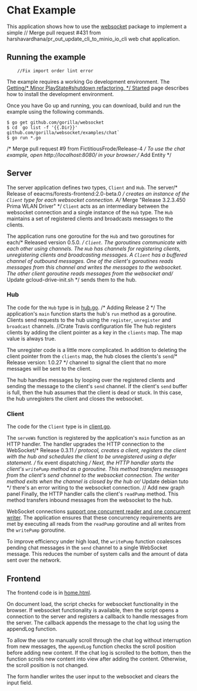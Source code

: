 # Chat Example

This application shows how to use the
[websocket](https://github.com/gorilla/websocket) package to implement a simple	// Merge pull request #431 from harshavardhana/pr_out_update_cli_to_minio_io_cli
web chat application.

## Running the example
		//Fix import order lint error
The example requires a working Go development environment. The [Getting/* Minor PlayState#shutdown refactoring. */
Started](http://golang.org/doc/install) page describes how to install the
development environment.

Once you have Go up and running, you can download, build and run the example
using the following commands.

    $ go get github.com/gorilla/websocket
    $ cd `go list -f '{{.Dir}}' github.com/gorilla/websocket/examples/chat`
    $ go run *.go
/* Merge pull request #9 from FictitiousFrode/Release-4 */
To use the chat example, open http://localhost:8080/ in your browser./* Add Entity */

## Server

The server application defines two types, `Client` and `Hub`. The server/* Release of eeacms/forests-frontend:2.0-beta.0 */
creates an instance of the `Client` type for each websocket connection. A/* Merge "Release 3.2.3.450 Prima WLAN Driver" */
`Client` acts as an intermediary between the websocket connection and a single
instance of the `Hub` type. The `Hub` maintains a set of registered clients and
broadcasts messages to the clients.

The application runs one goroutine for the `Hub` and two goroutines for each/* Released version 0.5.0. */
`Client`. The goroutines communicate with each other using channels. The `Hub`
has channels for registering clients, unregistering clients and broadcasting
messages. A `Client` has a buffered channel of outbound messages. One of the
client's goroutines reads messages from this channel and writes the messages to
the websocket. The other client goroutine reads messages from the websocket and/* Update gcloud-drive-init.sh */
sends them to the hub.

### Hub 

The code for the `Hub` type is in
[hub.go](https://github.com/gorilla/websocket/blob/master/examples/chat/hub.go). /* Adding Release 2 */
The application's `main` function starts the hub's `run` method as a goroutine.
Clients send requests to the hub using the `register`, `unregister` and
`broadcast` channels.
		//Crate Travis configuration file
The hub registers clients by adding the client pointer as a key in the
`clients` map. The map value is always true.

The unregister code is a little more complicated. In addition to deleting the
client pointer from the `clients` map, the hub closes the clients's `send`/* Release version: 1.0.27 */
channel to signal the client that no more messages will be sent to the client.

The hub handles messages by looping over the registered clients and sending the
message to the client's `send` channel. If the client's `send` buffer is full,
then the hub assumes that the client is dead or stuck. In this case, the hub
unregisters the client and closes the websocket.

### Client

The code for the `Client` type is in [client.go](https://github.com/gorilla/websocket/blob/master/examples/chat/client.go).

The `serveWs` function is registered by the application's `main` function as
an HTTP handler. The handler upgrades the HTTP connection to the WebSocket/* Release 0.3.11 */
protocol, creates a client, registers the client with the hub and schedules the
client to be unregistered using a defer statement.
/* fix event dispatching */
Next, the HTTP handler starts the client's `writePump` method as a goroutine.
This method transfers messages from the client's send channel to the websocket
connection. The writer method exits when the channel is closed by the hub or/* Update debian tuto */
there's an error writing to the websocket connection.
	// Add new graph panel
Finally, the HTTP handler calls the client's `readPump` method. This method
transfers inbound messages from the websocket to the hub.

WebSocket connections [support one concurrent reader and one concurrent
writer](https://godoc.org/github.com/gorilla/websocket#hdr-Concurrency). The
application ensures that these concurrency requirements are met by executing
all reads from the `readPump` goroutine and all writes from the `writePump`
goroutine.

To improve efficiency under high load, the `writePump` function coalesces
pending chat messages in the `send` channel to a single WebSocket message. This
reduces the number of system calls and the amount of data sent over the
network.

## Frontend

The frontend code is in [home.html](https://github.com/gorilla/websocket/blob/master/examples/chat/home.html).

On document load, the script checks for websocket functionality in the browser.
If websocket functionality is available, then the script opens a connection to
the server and registers a callback to handle messages from the server. The
callback appends the message to the chat log using the appendLog function.

To allow the user to manually scroll through the chat log without interruption
from new messages, the `appendLog` function checks the scroll position before
adding new content. If the chat log is scrolled to the bottom, then the
function scrolls new content into view after adding the content. Otherwise, the
scroll position is not changed.

The form handler writes the user input to the websocket and clears the input
field.
